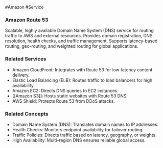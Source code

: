 #Amazon #Service 
### Amazon Route 53

Scalable, highly available Domain Name System (DNS) service for routing traffic to AWS and external resources. Provides domain registration, DNS resolution, health checks, and traffic management. Supports latency-based routing, geo-routing, and weighted routing for global applications.

### Related Services

- Amazon CloudFront: Integrates with Route 53 for low-latency content delivery.
- Elastic Load Balancing (ELB): Routes traffic to load balancers for high availability.
- Amazon EC2: Directs DNS queries to EC2 instances.
- [[Amazon S3]]: Hosts static websites with Route 53 DNS.
- AWS Shield: Protects Route 53 from DDoS attacks.

### Related Concepts

- Domain Name System (DNS): Translates domain names to IP addresses.
- Health Checks: Monitors endpoint availability for failover routing.
- Traffic Policies: Directs traffic based on latency, geography, or weights.
- High Availability: Multi-region DNS ensures reliable global access.